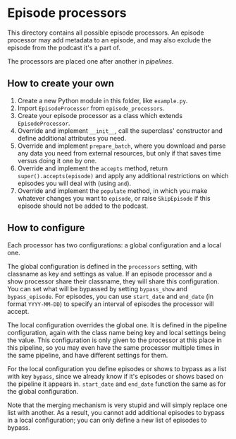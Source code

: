 # Episode processors

This directory contains all possible episode processors. An episode processor may add metadata to an episode, and may also exclude the episode from the podcast it's a part of.

The processors are placed one after another in _pipelines_.

## How to create your own

1. Create a new Python module in this folder, like `example.py`.
2. Import `EpisodeProcessor` from `episode_processors`.
3. Create your episode processor as a class which extends `EpisodeProcessor`.
4. Override and implement `__init__`, call the superclass' constructor and define additional attributes you need.
5. Override and implement `prepare_batch`, where you download and parse any data you need from external resources, but only if that saves time versus doing it one by one.
6. Override and implement the `accepts` method, return `super().accepts(episode)` and apply any additional restrictions on which episodes you will deal with (using `and`).
7. Override and implement the `populate` method, in which you make whatever changes you want to `episode`, or raise `SkipEpisode` if this episode should not be added to the podcast.


## How to configure

Each processor has two configurations: a global configuration and a local one.

The global configuration is defined in the `processors` setting, with classname as key and settings as value. If an episode processor and a show processor share their classname, they will share this configuration. You can set what will be bypassed by setting `bypass_show` and `bypass_episode`. For episodes, you can use `start_date` and `end_date` (in format `YYYY-MM-DD`) to specify an interval of episodes the processor will accept.

The local configuration overrides the global one. It is defined in the pipeline configuration, again with the class name being key and local settings being the value. This configuration is only given to the processor at this place in this pipeline, so you may even have the same processor multiple times in the same pipeline, and have different settings for them.

For the local configuration you define episodes or shows to bypass as a list with key `bypass`, since we already know if it's episodes or shows based on the pipeline it appears in. `start_date` and `end_date` function the same as for the global configuration.

Note that the merging mechanism is very stupid and will simply replace one list with another. As a result, you cannot add additional episodes to bypass in a local configuration; you can only define a new list of episodes to bypass.

